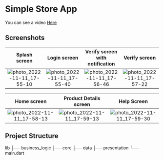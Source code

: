 # **Simple Store App**

You can see a video [Here](https://youtu.be/Znw3dEKN57s)

## Screenshots

  Splash screen                 |   Login screen        |  Verify screen with notification | Verify screen 
:-------------------------:|:-------------------------:|:-------------------------:|:-------------------------:
![photo_2022-11-11_17-55-10](https://user-images.githubusercontent.com/55716560/201379416-9a3911cc-af04-4289-acbf-e1cda55e5c7a.jpg)|![photo_2022-11-11_17-55-40](https://user-images.githubusercontent.com/55716560/201379738-9e68ce74-372d-4938-9dc8-71ab6566f458.jpg)|![photo_2022-11-11_17-56-46](https://user-images.githubusercontent.com/55716560/201380104-22dc71a4-2c7f-4ad2-ac22-42b59642b056.jpg)|![photo_2022-11-11_17-57-22](https://user-images.githubusercontent.com/55716560/201380202-c85d41b1-3a18-4486-9606-f91582bf7e09.jpg)


  Home screen                 |   Product Details screen        |  Help Screen 
:-------------------------:|:-------------------------:|:-------------------------:
![photo_2022-11-11_17-58-13](https://user-images.githubusercontent.com/55716560/201380362-8503f9a5-39b0-4f9a-813c-a09f8bc59d0e.jpg)|![photo_2022-11-11_17-59-13](https://user-images.githubusercontent.com/55716560/201380548-4cc02242-f2d9-423e-98f0-cc6143597e7b.jpg)|![photo_2022-11-11_17-59-30](https://user-images.githubusercontent.com/55716560/201380595-e062028f-9ff1-47f9-9edf-e8d5e2ee3a5b.jpg)

 ## Project Structure
lib
├── business_logic
├── core
├── data
├── presentation
└── main.dart
